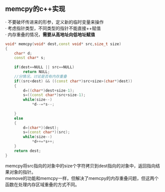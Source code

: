 ## memcpy的c++实现

· 不要破坏传进来的形参，定义新的临时变量来操作\
· 考虑指针类型，不同类型的指针不能直接++赋值\
· 内存重叠的情况，**需要从高地址向低地址赋值**

```C++
void* memcpy(void* dest,const void* src,size_t size)
{
    char* d;
    const char* s;
    
    if(dest==NULL || src==NULL)
        return NULL;
    //分情况，讨论是否有内存重叠
    if((src<dest) && ((const char*)src+size>(char*)dest))
    {
        d=((char*)dest+size-1);
        s=((const char*)src+size-1);
        while(size--)
            *d--=*s--;
        
    }
    else
    {
        d=(char*)(dest);
        s=(const char*)(src);
        while(size--)
            *d++=*s++;
    }
    return dest;
}
```
memcpy将src指向的对象中的size个字符拷贝到dest指向的对象中，返回指向结果对象的指针。\
memove的功能和memcpy一样，但解决了memcpy的内存重叠问题，但这两个函数在处理内存区域重叠的方式不同。

